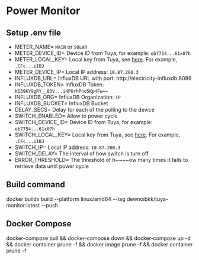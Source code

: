 # Power Monitor

## Setup .env file
- METER_NAME= `MAIN` or `SOLAR`
- METER_DEVICE_ID= Device ID from Tuya, for example: `eb7754...61x07h`
- METER_LOCAL_KEY= Local key from Tuya, see [here](https://github.com/jasonacox/tinytuya). For example, `.CFc...iIBJ`
- METER_DEVICE_IP= Local IP address: `10.87.200.3`
- INFLUXDB_URL= InfluxDB URL with port: http://electricity-influxdb:8086
- INFLUXDB_TOKEN= InfluxDB Token: `KO39KY9gRY__83V...i4PUrhPno5Kp4Fw==`
- INFLUXDB_ORG= InfluxDB Organization: `TP`
- INFLUXDB_BUCKET= InfluxDB Bucket
- DELAY_SECS= Delay for each of the polling to the device
- SWITCH_ENABLED= Allow to power cycle 
- SWITCH_DEVICE_ID= Device ID from Tuya, for example: `eb7754...61x07h` 
- SWITCH_LOCAL_KEY= Local key from Tuya, see [here](https://github.com/jasonacox/tinytuya). For example, `.CFc...iIBJ`
- SWITCH_IP= Local IP address: `10.87.200.3`
- SWITCH_DELAY= The interval of how switch is turn off
- ERROR_THRESHOLD= The threshold of h~~~~ow many times it fails to retrieve data until power cycle

## Build command
docker buildx build --platform linux/amd64 --tag dewnoibkk/tuya-monitor:latest --push .

## Docker Compose
docker-compose pull && docker-compose down && docker-compose up -d && docker container prune -f && docker image prune -f && docker container prune -f
